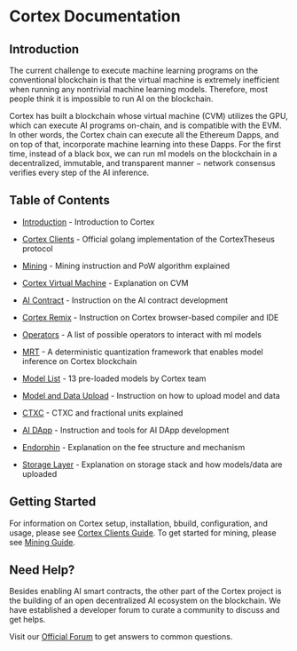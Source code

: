 # Cortex Documentation

## Introduction

The current challenge to execute machine learning programs on the conventional blockchain is that the virtual machine is extremely inefficient when running any nontrivial machine learning models. Therefore, most people think it is impossible to run AI on the blockchain. 

Cortex has built a blockchain whose virtual machine (CVM) utilizes the GPU, which can execute AI programs on-chain, and is compatible with the EVM. In other words, the Cortex chain can execute all the Ethereum Dapps, and on top of that, incorporate machine learning into these Dapps. For the first time, instead of a black box, we can run ml models on the blockchain in a decentralized, immutable, and transparent manner − network consensus verifies every step of the AI inference.

## Table of Contents

- [Introduction](cortex-intro.md) - Introduction to Cortex

- [Cortex Clients](clients.md) - Official golang implementation of the CortexTheseus protocol

- [Mining](mining.md) - Mining instruction and PoW algorithm explained

- [Cortex Virtual Machine](cvm.md) - Explanation on CVM

- [AI Contract](ai-contracts.md) - Instruction on the AI contract development

- [Cortex Remix](cortex-remix.md) - Instruction on Cortex browser-based compiler and IDE

- [Operators](operators.md) - A list of possible operators to interact with ml models

- [MRT](mrt.md) - A deterministic quantization framework that enables model inference on Cortex blockchain

- [Model List](model-list.md) - 13 pre-loaded models by Cortex team

- [Model and Data Upload](model-data-upload.md) - Instruction on how to upload model and data

- [CTXC](ctxc.md) - CTXC and fractional units explained

- [AI DApp](ai-dapps.md) - Instruction and tools for AI DApp development

- [Endorphin](endorphin.md) - Explanation on the fee structure and mechanism

- [Storage Layer](storage-layer.md) - Explanation on storage stack and how models/data are uploaded



## Getting Started

For information on Cortex setup, installation, bbuild, configuration, and usage, please see [Cortex Clients Guide](clients.md). To get started for mining, please see [Mining Guide](mining.md).

  

## Need Help?

Besides enabling AI smart contracts, the other part of the Cortex project is the building of an open decentralized AI ecosystem on the blockchain. We have established a developer forum to curate a community to discuss and get helps. 

Visit our [Official Forum](https://www.cortexlabs.ai/forum/) to get answers to common questions.

